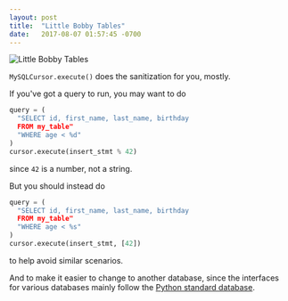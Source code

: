 ```yaml
---
layout: post
title:  "Little Bobby Tables"
date:   2017-08-07 01:57:45 -0700
---
```


![Little Bobby Tables](https://imgs.xkcd.com/comics/exploits_of_a_mom.png)

`MySQLCursor.execute()` does the sanitization for you, mostly.

If you've got a query to run, you may want to do

```python
query = (
  "SELECT id, first_name, last_name, birthday
  FROM my_table"
  "WHERE age < %d"
)
cursor.execute(insert_stmt % 42)
```
since `42` is a number, not a string.

But you should instead do

```python
query = (
  "SELECT id, first_name, last_name, birthday
  FROM my_table"
  "WHERE age < %s"
)
cursor.execute(insert_stmt, [42])
```
to help avoid similar scenarios.

And to make it easier to change to another database,
since the interfaces for various databases mainly follow the
[Python standard database](https://www.python.org/dev/peps/pep-0249/).
































